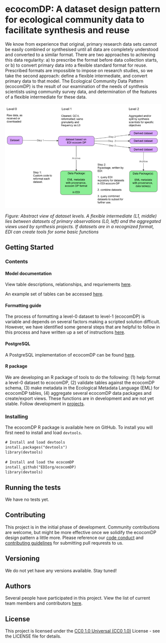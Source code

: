 # ecocomDP: A dataset design pattern for ecological community data to facilitate synthesis and reuse

We know from experience that original, primary research data sets cannot be easily combined or synthesised until all data are completely understood and converted to a similar format. There are two approaches to achieving this data regularity: a) to prescribe the format before data collection starts, or b) to convert primary data into a flexible standard format for reuse. Prescribed formats are impossible to impose on research studies, so we take the second approach: define a flexible intermediate, and convert primary data to that model. The Ecological Community Data Pattern (ecocomDP) is the result of our examination of the needs of synthesis scientists using community survey data, and determination of the features of a flexible intermediate for these data.

![](https://github.com/EDIorg/ecocomDP/blob/master/documentation/images/ecocom_dp_workflow_cut.png)

_Figure: Abstract view of dataset levels. A flexible intermediate (L1, middle) lies between datasets of primary observations (L0, left) and the aggregated views used by synthesis projects. If datasets are in a recognized format, EDI can create tools for some basic functions_

## Getting Started

### Contents

#### Model documentation

View table descriptions, relationships, and requriements [here](https://github.com/EDIorg/ecocomDP/tree/master/documentation/model).

An example set of tables can be accessed [here](https://github.com/EDIorg/ecocomDP/tree/master/documentation/examples).

#### Formatting guide

The process of formatting a level-0 dataset to level-1 (ecocomDP) is variable and depends on several factors making a scripted solution difficult. However, we have identified some general steps that are helpful to follow in this process and have written up a set of instructions [here](https://github.com/EDIorg/ecocomDP/tree/master/documentation/instructions).

#### PostgreSQL

A PostgreSQL implementation of ecocomDP can be found [here](https://github.com/EDIorg/ecocomDP/tree/master/postgreSQL).

#### R package

We are developing an R package of tools to do the following: (1) help format a level-0 dataset to ecocomDP, (2) validate tables against the ecocomDP schema, (3) make metadata in the Ecological Metadata Language (EML) for ecocomDP tables, (4) aggregate several ecocomDP data packages and create/export views. These functions are in development and are not yet stable. Follow development in [projects](https://github.com/EDIorg/ecocomDP/projects).

### Installing

The ecocomDP R package is available here on GitHub. To install you will first need to install and load `devtools`.

```
# Install and load devtools
install.packages("devtools")
library(devtools)

# Install and load the ecocomDP
install_github("EDIorg/ecocomDP)
library(devtools)
```

## Running the tests

We have no tests yet.

## Contributing

This project is in the initial phase of development. Community contributions are welcome, but might be more effective once we solidify the ecocomDP design pattern a little more. Please reference our [code conduct](https://github.com/EDIorg/ecocomDP/blob/master/CODE_OF_CONDUCT.md) and [contributing guidelines](https://github.com/EDIorg/ecocomDP/blob/master/CONTRIBUTING.md) for submitting pull requrests to us.

## Versioning

We do not yet have any versions available. Stay tuned!

## Authors

Several people have participated in this project. View the list of current team members and contributors [here]().

## License

This project is licensed under the [CC0 1.0 Universal (CC0 1.0)](https://creativecommons.org/publicdomain/zero/1.0/legalcode) License - see the LICENSE file for details.
